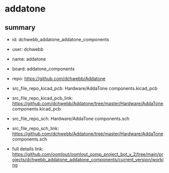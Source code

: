 # addatone
 
## summary 
* id: dchwebb_addatone_addatone_components
* user: dchwebb
* name: addatone
* board: addatone_components
* repo: https://github.com/dchwebb/Addatone
* src_file_repo_kicad_pcb: Hardware/AddaTone components.kicad_pcb
* src_file_repo_kicad_pcb_link: https://github.com/dchwebb/Addatone/tree/master/Hardware/AddaTone components.kicad_pcb


* src_file_repo_sch: Hardware/AddaTone components.sch
* src_file_repo_sch_link: https://github.com/dchwebb/Addatone/tree/master/Hardware/AddaTone components.sch
* full details link: https://github.com/oomlout/oomlout_oomp_project_bot_v_2/tree/main/projects/dchwebb_addatone_addatone_components/current_version/working  







